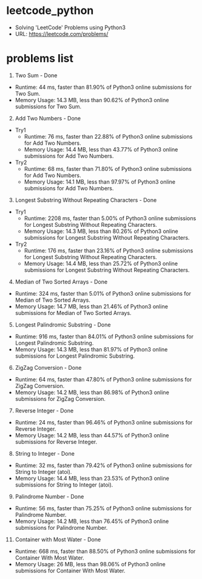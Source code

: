 # leetcode_python
* Solving 'LeetCode' Problems using Python3
* URL: https://leetcode.com/problems/

# problems list
1. Two Sum - Done
- Runtime: 44 ms, faster than 81.90% of Python3 online submissions for Two Sum.
- Memory Usage: 14.3 MB, less than 90.62% of Python3 online submissions for Two Sum.
2. Add Two Numbers - Done
- Try1
  - Runtime: 76 ms, faster than 22.88% of Python3 online submissions for Add Two Numbers.
  - Memory Usage: 14.4 MB, less than 43.77% of Python3 online submissions for Add Two Numbers.
- Try2
  - Runtime: 68 ms, faster than 71.80% of Python3 online submissions for Add Two Numbers.
  - Memory Usage: 14.1 MB, less than 97.97% of Python3 online submissions for Add Two Numbers.
3. Longest Substring Without Repeating Characters - Done
- Try1
  - Runtime: 2208 ms, faster than 5.00% of Python3 online submissions for Longest Substring Without Repeating Characters.
  - Memory Usage: 14.3 MB, less than 80.26% of Python3 online submissions for Longest Substring Without Repeating Characters.
- Try2
  - Runtime: 176 ms, faster than 23.16% of Python3 online submissions for Longest Substring Without Repeating Characters.
  - Memory Usage: 14.4 MB, less than 25.72% of Python3 online submissions for Longest Substring Without Repeating Characters.
4. Median of Two Sorted Arrays - Done
- Runtime: 324 ms, faster than 5.01% of Python3 online submissions for Median of Two Sorted Arrays.
- Memory Usage: 14.7 MB, less than 21.46% of Python3 online submissions for Median of Two Sorted Arrays.
5. Longest Palindromic Substring - Done
- Runtime: 916 ms, faster than 84.01% of Python3 online submissions for Longest Palindromic Substring.
- Memory Usage: 14.3 MB, less than 81.97% of Python3 online submissions for Longest Palindromic Substring.
6. ZigZag Conversion - Done
- Runtime: 64 ms, faster than 47.80% of Python3 online submissions for ZigZag Conversion.
- Memory Usage: 14.2 MB, less than 86.98% of Python3 online submissions for ZigZag Conversion.
7. Reverse Integer - Done
- Runtime: 24 ms, faster than 96.46% of Python3 online submissions for Reverse Integer.
- Memory Usage: 14.2 MB, less than 44.57% of Python3 online submissions for Reverse Integer.
8. String to Integer - Done
- Runtime: 32 ms, faster than 79.42% of Python3 online submissions for String to Integer (atoi).
- Memory Usage: 14.4 MB, less than 23.53% of Python3 online submissions for String to Integer (atoi).
9. Palindrome Number - Done
- Runtime: 56 ms, faster than 75.25% of Python3 online submissions for Palindrome Number.
- Memory Usage: 14.2 MB, less than 76.45% of Python3 online submissions for Palindrome Number.
11. Container with Most Water - Done
- Runtime: 668 ms, faster than 88.50% of Python3 online submissions for Container With Most Water.
- Memory Usage: 26 MB, less than 98.06% of Python3 online submissions for Container With Most Water.
